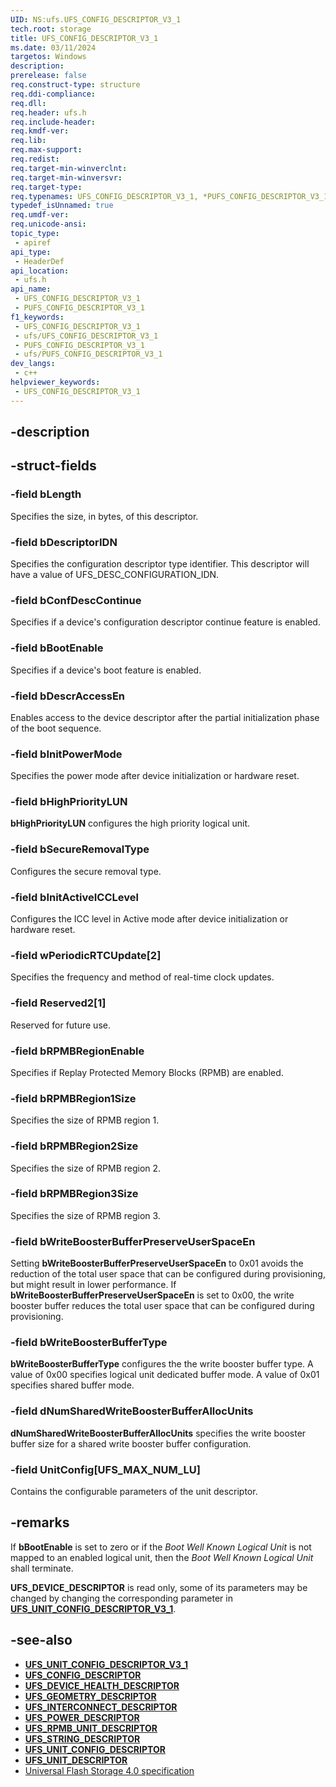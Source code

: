 ```yaml
---
UID: NS:ufs.UFS_CONFIG_DESCRIPTOR_V3_1
tech.root: storage
title: UFS_CONFIG_DESCRIPTOR_V3_1
ms.date: 03/11/2024
targetos: Windows
description: 
prerelease: false
req.construct-type: structure
req.ddi-compliance: 
req.dll: 
req.header: ufs.h
req.include-header: 
req.kmdf-ver: 
req.lib: 
req.max-support: 
req.redist: 
req.target-min-winverclnt: 
req.target-min-winversvr: 
req.target-type: 
req.typenames: UFS_CONFIG_DESCRIPTOR_V3_1, *PUFS_CONFIG_DESCRIPTOR_V3_1
typedef_isUnnamed: true
req.umdf-ver: 
req.unicode-ansi: 
topic_type:
 - apiref
api_type:
 - HeaderDef
api_location:
 - ufs.h
api_name:
 - UFS_CONFIG_DESCRIPTOR_V3_1
 - PUFS_CONFIG_DESCRIPTOR_V3_1
f1_keywords:
 - UFS_CONFIG_DESCRIPTOR_V3_1
 - ufs/UFS_CONFIG_DESCRIPTOR_V3_1
 - PUFS_CONFIG_DESCRIPTOR_V3_1
 - ufs/PUFS_CONFIG_DESCRIPTOR_V3_1
dev_langs:
 - c++
helpviewer_keywords:
 - UFS_CONFIG_DESCRIPTOR_V3_1
---
```


## -description

## -struct-fields

### -field bLength

Specifies the size, in bytes, of this descriptor.

### -field bDescriptorIDN

Specifies the configuration descriptor type identifier. This descriptor will have a value of UFS_DESC_CONFIGURATION_IDN.

### -field bConfDescContinue

Specifies if a device's configuration descriptor continue feature is enabled.

### -field bBootEnable

Specifies if a device's boot feature is enabled.

### -field bDescrAccessEn

Enables access to the device descriptor after the partial initialization phase of the boot sequence.

### -field bInitPowerMode

Specifies the power mode after device initialization or hardware reset.

### -field bHighPriorityLUN

**bHighPriorityLUN** configures the high priority logical unit.

### -field bSecureRemovalType

Configures the secure removal type.

### -field bInitActiveICCLevel

Configures the ICC level in Active mode after device initialization or hardware reset.

### -field wPeriodicRTCUpdate[2]

Specifies the frequency and method of real-time clock updates.

### -field Reserved2[1]

Reserved for future use.

### -field bRPMBRegionEnable

Specifies if Replay Protected Memory Blocks (RPMB) are enabled.

### -field bRPMBRegion1Size

Specifies the size of RPMB region 1.

### -field bRPMBRegion2Size

Specifies the size of RPMB region 2.

### -field bRPMBRegion3Size

Specifies the size of RPMB region 3.

### -field bWriteBoosterBufferPreserveUserSpaceEn

Setting **bWriteBoosterBufferPreserveUserSpaceEn** to 0x01 avoids the reduction of the total user space that can be configured during provisioning, but might result in lower performance. If **bWriteBoosterBufferPreserveUserSpaceEn** is set to 0x00, the write booster buffer reduces the total user space that can be configured during provisioning.

### -field bWriteBoosterBufferType

**bWriteBoosterBufferType** configures the the write booster buffer type. A value of 0x00 specifies logical unit dedicated buffer mode. A value of 0x01 specifies shared buffer mode.

### -field dNumSharedWriteBoosterBufferAllocUnits

**dNumSharedWriteBoosterBufferAllocUnits** specifies the write booster buffer size for a shared write booster buffer configuration.

### -field UnitConfig[UFS_MAX_NUM_LU]

Contains the configurable parameters of the unit descriptor.

## -remarks

If **bBootEnable** is set to zero or if the *Boot Well Known Logical Unit* is not mapped to an enabled logical unit, then the *Boot Well Known Logical Unit* shall terminate.

**UFS_DEVICE_DESCRIPTOR** is read only, some of its parameters may be changed by changing the corresponding parameter in **[UFS_UNIT_CONFIG_DESCRIPTOR_V3_1](ns-ufs-ufs_unit_config_descriptor_v3_1.md)**.

## -see-also

- **[UFS_UNIT_CONFIG_DESCRIPTOR_V3_1](ns-ufs-ufs_unit_config_descriptor_v3_1.md)**
- **[UFS_CONFIG_DESCRIPTOR](ns-ufs-ufs_config_descriptor.md)**
- **[UFS_DEVICE_HEALTH_DESCRIPTOR](ns-ufs-ufs_device_health_descriptor.md)**
- **[UFS_GEOMETRY_DESCRIPTOR](ns-ufs-ufs_geometry_descriptor.md)**
- **[UFS_INTERCONNECT_DESCRIPTOR](ns-ufs-ufs_interconnect_descriptor.md)**
- **[UFS_POWER_DESCRIPTOR](ns-ufs-ufs_power_descriptor.md)**
- **[UFS_RPMB_UNIT_DESCRIPTOR](ns-ufs-ufs_rpmb_unit_descriptor.md)**
- **[UFS_STRING_DESCRIPTOR](ns-ufs-_ufs_string_descriptor.md)**
- **[UFS_UNIT_CONFIG_DESCRIPTOR](ns-ufs-ufs_unit_config_descriptor.md)**
- **[UFS_UNIT_DESCRIPTOR](ns-ufs-ufs_unit_descriptor.md)**
- [Universal Flash Storage 4.0 specification](https://www.jedec.org/standards-documents/docs/jesd220f)
